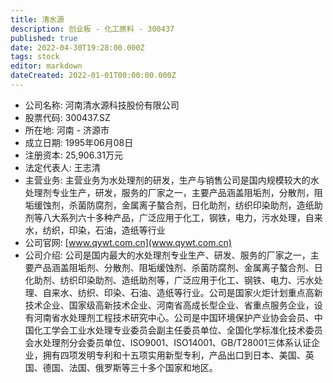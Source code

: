 ```yaml
---
title: 清水源
description: 创业板 - 化工原料 - 300437
published: true
date: 2022-04-30T19:28:00.000Z
tags: stock
editor: markdown
dateCreated: 2022-01-01T00:00:00.000Z
---
```


- 公司名称: 河南清水源科技股份有限公司
- 股票代码: 300437.SZ
- 所在地: 河南 - 济源市
- 成立日期: 1995年06月08日
- 注册资本: 25,906.31万元
- 法定代表人: 王志清
- 主营业务: 主营业务为水处理剂的研发，生产与销售公司是国内规模较大的水处理剂专业生产，研发，服务的厂家之一，主要产品涵盖阻垢剂，分散剂，阻垢缓蚀剂，杀菌防腐剂，金属离子螯合剂，日化助剂，纺织印染助剂，造纸助剂等八大系列六十多种产品，广泛应用于化工，钢铁，电力，污水处理，自来水，纺织，印染，石油，造纸等行业
- 公司官网: [www.qywt.com.cn](www.qywt.com.cn)
- 公司介绍: 公司是国内最大的水处理剂专业生产、研发、服务的厂家之一，主要产品涵盖阻垢剂、分散剂、阻垢缓蚀剂、杀菌防腐剂、金属离子螯合剂、日化助剂、纺织印染助剂、造纸助剂等，广泛应用于化工、钢铁、电力、污水处理、自来水、纺织、印染、石油、造纸等行业。公司是国家火炬计划重点高新技术企业、国家级高新技术企业、河南省高成长型企业、省重点服务企业，设有河南省水处理剂工程技术研究中心。公司是中国环境保护产业协会会员、中国化工学会工业水处理专业委员会副主任委员单位、全国化学标准化技术委员会水处理剂分会委员单位、ISO9001、ISO14001、GB/T28001三体系认证企业，拥有四项发明专利和十五项实用新型专利，产品出口到日本、美国、英国、德国、法国、俄罗斯等三十多个国家和地区。


